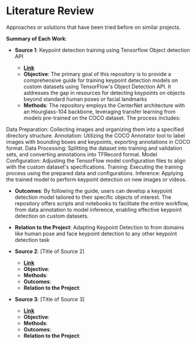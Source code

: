 # Literature Review

Approaches or solutions that have been tried before on similar projects.

**Summary of Each Work**:

- **Source 1**: Keypoint detection training using Tensorflow Object detection API

  - **[Link](https://github.com/prabhakar-sivanesan/Custom-keypoint-detection)**
  - **Objective**: The primary goal of this repository is to provide a comprehensive guide for training keypoint detection models on custom datasets using TensorFlow's Object Detection API. It addresses the gap in resources for detecting keypoints on objects beyond standard human poses or facial landmarks
  - **Methods**: The repository employs the CenterNet architecture with an Hourglass-104 backbone, leveraging transfer learning from models pre-trained on the COCO dataset. The process includes:

Data Preparation: Collecting images and organizing them into a specified directory structure.
Annotation: Utilizing the COCO Annotator tool to label images with bounding boxes and keypoints, exporting annotations in COCO format.
Data Processing: Splitting the dataset into training and validation sets, and converting annotations into TFRecord format.
Model Configuration: Adjusting the TensorFlow model configuration files to align with the custom dataset's specifications.
Training: Executing the training process using the prepared data and configurations.
Inference: Applying the trained model to perform keypoint detection on new images or videos.
  - **Outcomes**: By following the guide, users can develop a keypoint detection model tailored to their specific objects of interest. The repository offers scripts and notebooks to facilitate the entire workflow, from data annotation to model inference, enabling effective keypoint detection on custom datasets.
  - **Relation to the Project**: Adapting Keypoint Detection to from domains like human pose and face keypoint detection to any other keypoint detection task

- **Source 2**: [Title of Source 2]

  - **[Link]()**
  - **Objective**:
  - **Methods**:
  - **Outcomes**:
  - **Relation to the Project**:

- **Source 3**: [Title of Source 3]

  - **[Link]()**
  - **Objective**:
  - **Methods**:
  - **Outcomes**:
  - **Relation to the Project**:
